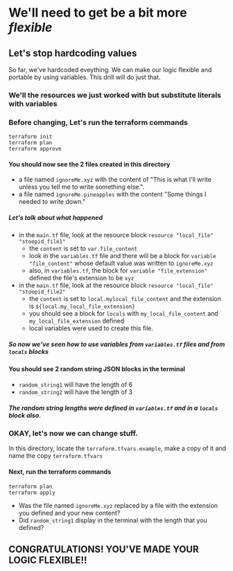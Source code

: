 # We'll need to get be a bit more *flexible*

## Let's stop hardcoding values
So far, we've hardcoded eveything. We can make our logic flexible and portable
by using variables. This drill will do just that.

### We'll the resources we just worked with but substitute literals with variables

### Before changing, Let's run the terraform commands

```
terraform init
terraform plan
terraform approve
```

#### You should now see the 2 files created in this directory
- a file named `ignoreMe.xyz` with the content of "This is what I'll write unless you tell me to write something else.".
- a file named `ignoreMe.pineapples` with the content "Some things I needed to write down."

##### Let's talk about what happened
- in the `main.tf` file, look at the resource block `resource "local_file" "stoopid_file1"`
    - the `content` is set to `var.file_content`
    - look in the `variables.tf` file and there will be a block for `variable "file_content"` whose default
    value was written to `ignoreMe.xyz`
    - also, in `variables.tf`, the block for `variable "file_extension"` defined the file's extension to be `xyz`
- in the `main.tf` file, look at the resource block `resource "local_file" "stoopid_file2"`
    - the `content` is set to `local.mylocal_file_content` and the extension is `${local.my_local_file_extension}`
    - you should see a block for `locals` with `my_local_file_content` and `my_local_file_extension` defined
    - local variables were used to create this file.

##### So now we've seen how to use variables from `variables.tf` files and from `locals` blocks 

#### You should see 2 random string JSON blocks in the terminal
- `random_string1` will have the length of 6
- `random_string2` will have the length of 3

##### The random string lengths were defined in `variables.tf` and in a `locals` block also.

### OKAY, let's now we can change stuff.

In this directory, locate the `terraform.tfvars.example`, make a copy of it and name the copy `terraform.tfvars`

#### Next, run the terraform commands

```
terraform plan
terraform apply
```

- Was the file named `ignoreMe.xyz` replaced by a file with the extension you defined and your new content?
- Did `random_string1` display in the terminal with the length that you defined?

## CONGRATULATIONS! YOU'VE MADE YOUR LOGIC FLEXIBLE!!



